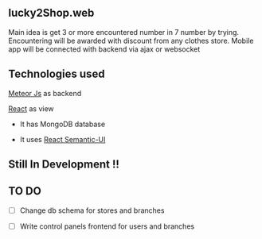 ## lucky2Shop.web

Main idea is get 3 or more encountered number in 7 number by trying. Encountering will be awarded with discount from any clothes store. Mobile app will be connected with backend via ajax or websocket 
## Technologies used


[Meteor Js](https://www.meteor.com/) as backend

[React](https://facebook.github.io/react/) as view

* It has MongoDB database

* It uses [React Semantic-UI](http://react.semantic-ui.com/)
## Still In Development !!

## TO DO

- [ ] Change db schema for stores and branches 
- [ ] Write control panels frontend for users and branches 



